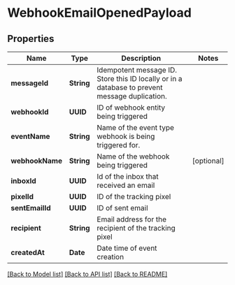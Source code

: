 # WebhookEmailOpenedPayload

## Properties
Name | Type | Description | Notes
------------ | ------------- | ------------- | -------------
**messageId** | **String** | Idempotent message ID. Store this ID locally or in a database to prevent message duplication. | 
**webhookId** | **UUID** | ID of webhook entity being triggered | 
**eventName** | **String** | Name of the event type webhook is being triggered for. | 
**webhookName** | **String** | Name of the webhook being triggered | [optional] 
**inboxId** | **UUID** | Id of the inbox that received an email | 
**pixelId** | **UUID** | ID of the tracking pixel | 
**sentEmailId** | **UUID** | ID of sent email | 
**recipient** | **String** | Email address for the recipient of the tracking pixel | 
**createdAt** | **Date** | Date time of event creation | 

[[Back to Model list]](../README#documentation-for-models) [[Back to API list]](../README#documentation-for-api-endpoints) [[Back to README]](../README)


